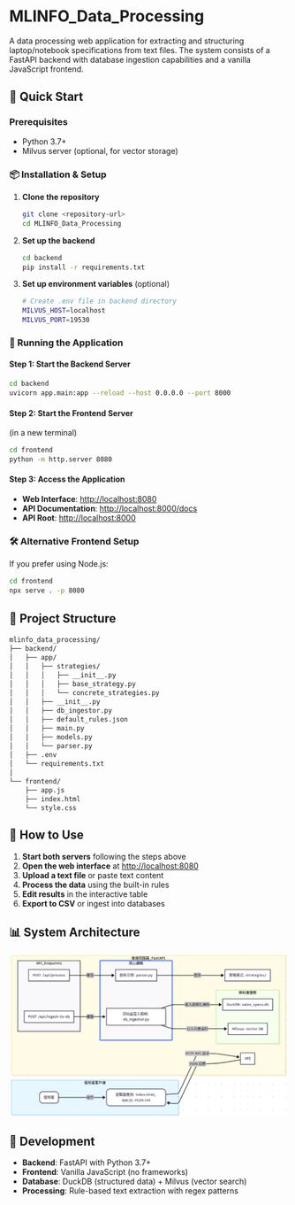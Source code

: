 # MLINFO_Data_Processing

A data processing web application for extracting and structuring laptop/notebook specifications from text files. The system consists of a FastAPI backend with database ingestion capabilities and a vanilla JavaScript frontend.

## 🚀 Quick Start

### Prerequisites

- Python 3.7+
- Milvus server (optional, for vector storage)

### 📦 Installation & Setup

1. **Clone the repository**

   ```bash
   git clone <repository-url>
   cd MLINFO_Data_Processing
   ```

2. **Set up the backend**

   ```bash
   cd backend
   pip install -r requirements.txt
   ```

3. **Set up environment variables** (optional)

   ```bash
   # Create .env file in backend directory
   MILVUS_HOST=localhost
   MILVUS_PORT=19530
   ```

### 🏃 Running the Application

#### Step 1: Start the Backend Server

```bash
cd backend
uvicorn app.main:app --reload --host 0.0.0.0 --port 8000
```

#### Step 2: Start the Frontend Server

(in a new terminal)

```bash
cd frontend
python -m http.server 8080
```

#### Step 3: Access the Application

- **Web Interface**: <http://localhost:8080>
- **API Documentation**: <http://localhost:8000/docs>
- **API Root**: <http://localhost:8000>

### 🛠️ Alternative Frontend Setup

If you prefer using Node.js:

```bash
cd frontend
npx serve . -p 8080
```

## 📁 Project Structure

```text
mlinfo_data_processing/
├── backend/
│   ├── app/
│   │   ├── strategies/
│   │   │   ├── __init__.py
│   │   │   ├── base_strategy.py
│   │   │   └── concrete_strategies.py
│   │   ├── __init__.py
│   │   ├── db_ingestor.py
│   │   ├── default_rules.json
│   │   ├── main.py
│   │   ├── models.py
│   │   └── parser.py
│   ├── .env
│   └── requirements.txt
│
└── frontend/
    ├── app.js
    ├── index.html
    └── style.css
```

## 🎯 How to Use

1. **Start both servers** following the steps above
2. **Open the web interface** at <http://localhost:8080>
3. **Upload a text file** or paste text content
4. **Process the data** using the built-in rules
5. **Edit results** in the interactive table
6. **Export to CSV** or ingest into databases

## 📊 System Architecture

![系統架構](./assets/architecture_draft_1.png "系統架構")

## 🔧 Development

- **Backend**: FastAPI with Python 3.7+
- **Frontend**: Vanilla JavaScript (no frameworks)
- **Database**: DuckDB (structured data) + Milvus (vector search)
- **Processing**: Rule-based text extraction with regex patterns
